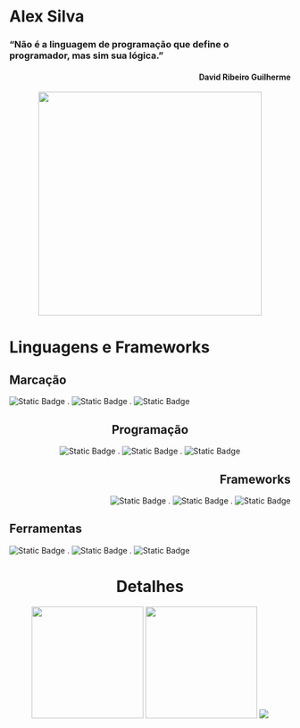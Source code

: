 <h1>Alex Silva</h1>

<h3>“Não é a linguagem de programação que define o programador, mas sim sua lógica.”</h3>
<h4 align="right">David Ribeiro Guilherme</h4>

<div align="center">
 <img width="400px" src="alex silva.gif" />
</div>

<h1> Linguagens e Frameworks </h1>

<div>
  <h2> Marcação </h2>
  <img alt="Static Badge" src="https://img.shields.io/badge/HTML5-0?style=social&logo=html5"> .
  <img alt="Static Badge" src="https://img.shields.io/badge/CSS3-0?style=social&logo=css3"> .
  <img alt="Static Badge" src="https://img.shields.io/badge/SASS-0?style=social&logo=sass">

 <div align="center">
   <h2> Programação </h2>
   <img alt="Static Badge" src="https://img.shields.io/badge/JAVASCRIPT-0?style=social&logo=JavaScript&logoColor=yellow"> .
   <img alt="Static Badge" src="https://img.shields.io/badge/TYPESCRIPT-0?style=social&logo=TypeScript&logoColor=blue"> .
   <img alt="Static Badge" src="https://img.shields.io/badge/JAVA-0?style=social&logo=coffeescript">
 </div>

 <div  align="right">
   <h2> Frameworks </h2>
   <img alt="Static Badge" src="https://img.shields.io/badge/ANGULAR-0?style=social&logo=Angular"> . 
   <img alt="Static Badge" src="https://img.shields.io/badge/SPRING-0?style=social&logo=Spring"> .
   <img alt="Static Badge" src="https://img.shields.io/badge/SPRINGBOOT-0?style=social&logo=SpringBoot">
  </div>

  <h2> Ferramentas </h2>
  <img alt="Static Badge" src="https://img.shields.io/badge/GIT-0?style=social&logo=git"> .
  <img alt="Static Badge" src="https://img.shields.io/badge/GITHUB-0?style=social&logo=github"> .
  <img alt="Static Badge" src="https://img.shields.io/badge/POSTMAN-0?style=social&logo=postman">
</div>

<div align="center">
 <h1> Detalhes </h1>
<img   height="200em" src="https://github-readme-stats.vercel.app/api?username=AlexSilvaCB&count_private=true&show_icons=true&theme=dracula"/>

<img height="200em" src="https://github-readme-stats.vercel.app/api/top-langs/?username=AlexSilvaCB&layout=compact&theme=dracula"/>
<img src="https://github.com/LuigiGF/LuigiGF/blob/output/github-contribution-grid-snake.svg">
</div>
